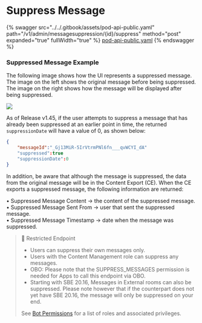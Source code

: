 # Suppress Message

{% swagger src="../../.gitbook/assets/pod-api-public.yaml" path="/v1/admin/messagesuppression/{id}/suppress" method="post" expanded="true" fullWidth="true" %}
[pod-api-public.yaml](../../.gitbook/assets/pod-api-public.yaml)
{% endswagger %}

### Suppressed Message Example

The following image shows how the UI represents a suppressed message.\
The image on the left shows the original message before being suppressed. The image on the right shows how the message will be displayed after being suppressed.

![](https://files.readme.io/a92e02e-suppressed.png)

As of Release v1.45, if the user attempts to suppress a message that has already been suppressed at an earlier point in time, the returned `suppressionDate` will have a value of 0, as shown below:

```json
{
    "messageId":"_Gj13MiR-5IrVtrmPNl6fn___qvWCYI_dA"
    "suppressed":true
    "suppressionDate":0
}
```

In addition, be aware that although the message is suppressed, the data from the original message will be in the Content Export (CE). When the CE exports a suppressed message, the following information are returned:

• Suppressed Message Content -> the content of the suppressed message.\
• Suppressed Message Sent From -> user that sent the suppressed message.\
• Suppressed Message Timestamp -> date when the message was suppressed.

> 🚧 Restricted Endpoint
>
> * Users can suppress their own messages only.
> * Users with the Content Management role can suppress any messages.
> * OBO: Please note that the SUPPRESS\_MESSAGES permission is needed for Apps to call this endpoint via OBO.
> * Starting with SBE 20.16, Messages in External rooms can also be suppressed. Please note however that if the counterpart does not yet have SBE 20.16, the message will only be suppressed on your end.
>
> See [Bot Permissions](https://docs.developers.symphony.com/building-bots-on-symphony/configuration/bot-permissions) for a list of roles and associated privileges.

